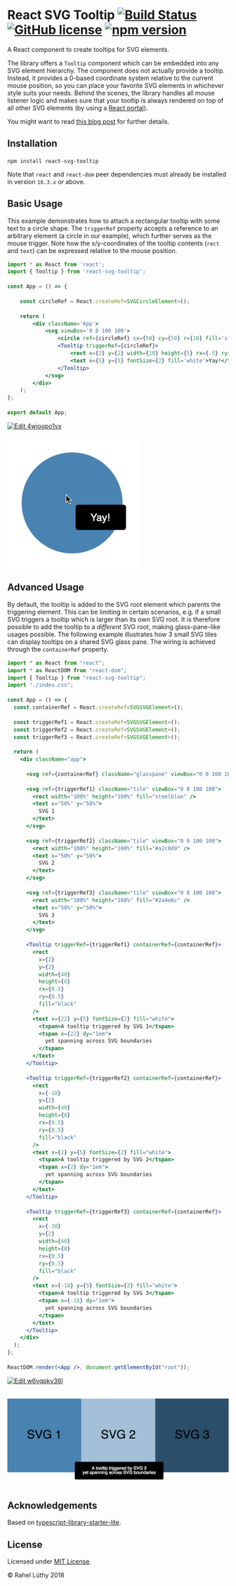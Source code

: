 # React SVG Tooltip [![Build Status](https://travis-ci.org/fhnw-stec/stec-recorder.svg?branch=master)](https://travis-ci.org/netzwerg/react-svg-tooltip) [![GitHub license](https://img.shields.io/badge/license-MIT-blue.svg)](https://github.com/facebook/react/blob/master/LICENSE) [![npm version](https://img.shields.io/npm/v/react-svg-tooltip.svg?style=flat)](https://www.npmjs.com/package/react-svg-tooltip)

A React component to create tooltips for SVG elements.

The library offers a `Tooltip` component which can be embedded into any SVG element hierarchy.
The component does not actually provide a tooltip.
Instead, it provides a 0-based coordinate system relative to the current mouse position, so you can place your favorite SVG elements in whichever style suits your needs.
Behind the scenes, the library handles all mouse listener logic and makes sure that your tooltip is always rendered on top of all other SVG elements (by using a [React portal](https://reactjs.org/docs/portals.html)).

You might want to read [this blog post](https://netzwerg.ch/blog/2018/05/24/react-svg-tooltips/) for further details.

## Installation

`npm install react-svg-tooltip`

Note that `react` and `react-dom` peer dependencies must already be installed in version `16.3.x` or above.

## Basic Usage

This example demonstrates how to attach a rectangular tooltip with some text to a circle shape.
The `triggerRef` property accepts a reference to an arbitrary element (a circle in our example), which further serves as the mouse trigger.
Note how the x/y-coordinates of the tooltip contents (`rect` and `text`) can be expressed relative to the mouse position. 

```jsx
import * as React from 'react';
import { Tooltip } from 'react-svg-tooltip';

const App = () => {

    const circleRef = React.createRef<SVGCircleElement>();

    return (
        <div className='App'>
            <svg viewBox='0 0 100 100'>
                <circle ref={circleRef} cx={50} cy={50} r={10} fill='steelblue'/>
                <Tooltip triggerRef={circleRef}>
                    <rect x={2} y={2} width={10} height={5} rx={.5} ry={.5} fill='black'/>
                    <text x={5} y={5} fontSize={2} fill='white'>Yay!</text>
                </Tooltip>
            </svg>
        </div>
    );
};

export default App;
```

[![Edit 4wjoopo1vx](https://codesandbox.io/static/img/play-codesandbox.svg)](https://codesandbox.io/s/4wjoopo1vx)

![Basic Usage](screenshot-basic.png)

## Advanced Usage

By default, the tooltip is added to the SVG root element which parents the triggering element.
This can be limiting in certain scenarios, e.g. if a small SVG triggers a tooltip which is larger than its own SVG root.
It is therefore possible to add the tooltip to a *different* SVG root, making glass-pane-like usages possible.
The following example illustrates how 3 small SVG tiles can display tooltips on a shared SVG glass pane.
The wiring is achieved through the `containerRef` property.

```jsx
import * as React from "react";
import * as ReactDOM from "react-dom";
import { Tooltip } from "react-svg-tooltip";
import "./index.css";

const App = () => {
  const containerRef = React.createRef<SVGSVGElement>();

  const triggerRef1 = React.createRef<SVGSVGElement>();
  const triggerRef2 = React.createRef<SVGSVGElement>();
  const triggerRef3 = React.createRef<SVGSVGElement>();

  return (
    <div className="app">

      <svg ref={containerRef} className="glasspane" viewBox="0 0 100 100" />

      <svg ref={triggerRef1} className="tile" viewBox="0 0 100 100">
        <rect width="100%" height="100%" fill="steelblue" />
        <text x="50%" y="50%">
          SVG 1
        </text>
      </svg>

      <svg ref={triggerRef2} className="tile" viewBox="0 0 100 100">
        <rect width="100%" height="100%" fill="#a2c0d9" />
        <text x="50%" y="50%">
          SVG 2
        </text>
      </svg>

      <svg ref={triggerRef3} className="tile" viewBox="0 0 100 100">
        <rect width="100%" height="100%" fill="#2a4e6c" />
        <text x="50%" y="50%">
          SVG 3
        </text>
      </svg>

      <Tooltip triggerRef={triggerRef1} containerRef={containerRef}>
        <rect
          x={2}
          y={2}
          width={40}
          height={8}
          rx={0.5}
          ry={0.5}
          fill="black"
        />
        <text x={22} y={5} fontSize={2} fill="white">
          <tspan>A tooltip triggered by SVG 1</tspan>
          <tspan x={22} dy="1em">
            yet spanning across SVG boundaries
          </tspan>
        </text>
      </Tooltip>

      <Tooltip triggerRef={triggerRef2} containerRef={containerRef}>
        <rect
          x={-18}
          y={2}
          width={40}
          height={8}
          rx={0.5}
          ry={0.5}
          fill="black"
        />
        <text x={2} y={5} fontSize={2} fill="white">
          <tspan>A tooltip triggered by SVG 2</tspan>
          <tspan x={2} dy="1em">
            yet spanning across SVG boundaries
          </tspan>
        </text>
      </Tooltip>

      <Tooltip triggerRef={triggerRef3} containerRef={containerRef}>
        <rect
          x={-38}
          y={2}
          width={40}
          height={8}
          rx={0.5}
          ry={0.5}
          fill="black"
        />
        <text x={-18} y={5} fontSize={2} fill="white">
          <tspan>A tooltip triggered by SVG 3</tspan>
          <tspan x={-18} dy="1em">
            yet spanning across SVG boundaries
          </tspan>
        </text>
      </Tooltip>
    </div>
  );
};

ReactDOM.render(<App />, document.getElementById("root"));
```

[![Edit w6vqpkv36l](https://codesandbox.io/static/img/play-codesandbox.svg)](https://codesandbox.io/s/w6vqpkv36l)

![Advanced Usage](screenshot-advanced.png)

## Acknowledgements

Based on [typescript-library-starter-lite](https://github.com/tonysneed/typescript-library-starter-lite.git).

## License

Licensed under [MIT License](LICENSE).

&copy; Rahel Lüthy 2018
